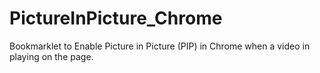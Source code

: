 # PictureInPicture_Chrome
Bookmarklet to Enable Picture in Picture (PIP) in Chrome when a video in playing on the page.
